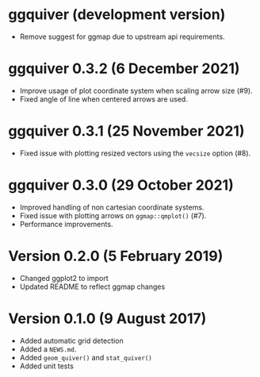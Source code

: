 # ggquiver (development version)
* Remove suggest for ggmap due to upstream api requirements.

# ggquiver 0.3.2 (6 December 2021)
* Improve usage of plot coordinate system when scaling arrow size (#9).
* Fixed angle of line when centered arrows are used.

# ggquiver 0.3.1 (25 November 2021)
* Fixed issue with plotting resized vectors using the `vecsize` option (#8).

# ggquiver 0.3.0 (29 October 2021)
* Improved handling of non cartesian coordinate systems.
* Fixed issue with plotting arrows on `ggmap::qmplot()` (#7).
* Performance improvements.

# Version 0.2.0 (5 February 2019)
* Changed ggplot2 to import
* Updated README to reflect ggmap changes

# Version 0.1.0 (9 August 2017)
* Added automatic grid detection
* Added a `NEWS.md`.
* Added `geom_quiver()` and `stat_quiver()`
* Added unit tests
